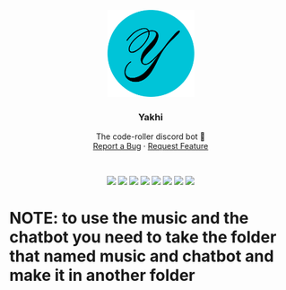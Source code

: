 <p align="center">
  <img src="https://raw.githubusercontent.com/code-roller/Yakhi/main/assets/Yakhi%20Logo.png" aly="logo" height=155>
  <h3 align="center">Yakhi</h3>

  <p align="center">
    The code-roller discord bot 🙂
    <br />
    <a href="https://github.com/code-roller/Yakhi/issues">Report a Bug</a>
    ·
    <a href="https://github.com/code-roller/Yakhi/pulls">Request Feature</a>
  </p>
  <br>
  <p align="center">
    <img src="https://img.shields.io/github/issues-pr/code-roller/Yakhi.svg?style=flat">
    <img src="https://img.shields.io/github/contributors/code-roller/Yakhi.svg?style=flat"> 
    <img src="https://img.shields.io/discord/808537055177080892.svg">
    <img src="https://img.shields.io/github/stars/code-roller/Yakhi.svg?style=social&label=Stars&style=plastic">
    <img src="https://img.shields.io/github/forks/code-roller/Yakhi.svg?style=social&label=Fork&style=plastic">
    <img src="https://badges.frapsoft.com/os/v1/open-source.svg?v=103">
    <img src="https://img.shields.io/github/last-commit/code-roller/Yakhi">
    <img src="https://tokei.rs/b1/github/code-roller/Yakhi">
  <h1>NOTE: to use the music and the chatbot you need to take the folder that named music and chatbot and make it in another folder</h1>
  </p>
  <br />

</p>
